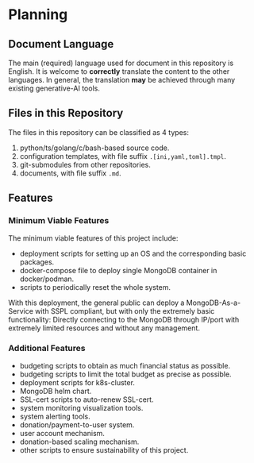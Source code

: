# Planning

## Document Language

The main (required) language used for document in this repository is English. It is welcome to **correctly** translate the content to the other languages.
In general, the translation **may** be achieved through many existing generative-AI tools.

## Files in this Repository

The files in this repository can be classified as 4 types:

1. python/ts/golang/c/bash-based source code.
2. configuration templates, with file suffix `.[ini,yaml,toml].tmpl`.
3. git-submodules from other repositories.
4. documents, with file suffix `.md`.

## Features

### Minimum Viable Features
The minimum viable features of this project include:

* deployment scripts for setting up an OS and the corresponding basic packages.
* docker-compose file to deploy single MongoDB container in docker/podman.
* scripts to periodically reset the whole system.

With this deployment, the general public can deploy a MongoDB-As-a-Service with SSPL compliant,
but with only the extremely basic functionality: Directly connecting to the MongoDB through IP/port
with extremely limited resources and without any management.

### Additional Features
* budgeting scripts to obtain as much financial status as possible.
* budgeting scripts to limit the total budget as precise as possible.
* deployment scripts for k8s-cluster.
* MongoDB helm chart.
* SSL-cert scripts to auto-renew SSL-cert.
* system monitoring visualization tools.
* system alerting tools.
* donation/payment-to-user system.
* user account mechanism.
* donation-based scaling mechanism.
* other scripts to ensure sustainability of this project.
